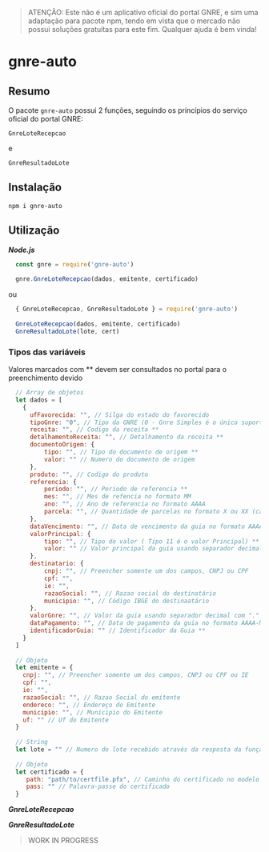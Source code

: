 > ATENÇÃO: Este não é um aplicativo oficial do portal GNRE, e sim uma adaptação para pacote npm, tendo em vista que o mercado não
> possui soluções gratuítas para este fim. Qualquer ajuda é bem vinda!

# gnre-auto


## Resumo

O pacote ```gnre-auto``` possui 2 funções, seguindo os princípios do serviço oficial do portal GNRE:

```GnreLoteRecepcao```

e

```GnreResultadoLote```



## Instalação

```npm i gnre-auto```


## Utilização

***Node.js***

```javascript
  const gnre = require('gnre-auto')  
  
  gnre.GnreLoteRecepcao(dados, emitente, certificado)
```

ou

```javascript
  { GnreLoteRecepcao, GnreResultadoLote } = require('gnre-auto')
  
  GnreLoteRecepcao(dados, emitente, certificado)
  GnreResultadoLote(lote, cert)
```

### Tipos das variáveis

Valores marcados com ** devem ser consultados no portal para o preenchimento devido

```javascript
  // Array de objetos
  let dados = [
    {
      ufFavorecida: "", // Silga do estado do favorecido
      tipoGnre: "0", // Tipo da GNRE (0 - Gnre Simples é o único suportado até o momento)
      receita: "", // Codigo da receita **
      detalhamentoReceita: "", // Detalhamento da receita **
      documentoOrigem: { 
          tipo: "", // Tipo do documento de origem **
          valor: "" // Numero do documento de origem
      },
      produto: "", // Codigo do produto
      referencia: {
          periodo: "", // Periodo de referencia **
          mes: "", // Mes de refencia no formato MM
          ano: "", // Ano de referencia no formato AAAA
          parcela: "", // Quantidade de parcelas no formato X ou XX (caso valor maior que 9)
      },
      dataVencimento: "", // Data de vencimento da guia no formato AAAA-MM-DD
      valorPrincipal: { 
          tipo: "", // Tipo do valor ( Tipo 11 é o valor Principal) **
          valor: "" // Valor principal da guia usando separador decimal com "."
      },
      destinatario: {
          cnpj: "", // Preencher somente um dos campos, CNPJ ou CPF
          cpf: "",
          ie: "",
          razaoSocial: "", // Razao social do destinatário
          municipio: "", // Código IBGE do destinaatário
      },
      valorGnre: "", // Valor da guia usando separador decimal com "."
      dataPagamento: "", // Data de pagamento da guia no formato AAAA-MM-DD
      identificadorGuia: "" // Identificador da Guia **
    }
  ]
  
  // Objeto
  let emitente = {
    cnpj: "", // Preencher somente um dos campos, CNPJ ou CPF ou IE
    cpf: "", 
    ie: "",
    razaoSocial: "", // Razao Social do emitente
    endereco: "", // Endereço do Emitente
    municipio: "", // Municipio do Emitente
    uf: "" // Uf do Emitente
  }
  
  // String
  let lote = "" // Numero do lote recebido através da resposta da função GnreLoteRecepcao
  
  // Objeto
  let certificado = {
     path: "path/to/certfile.pfx", // Caminho do certificado no modelo .pfx
     pass: "" // Palavra-passe do certificado
  }
```

***GnreLoteRecepcao***

***GnreResultadoLote***

> WORK IN PROGRESS
